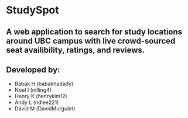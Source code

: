 # StudySpot
## A web application to search for study locations around UBC campus with live crowd-sourced seat availibility, ratings, and reviews.
 
## Developed by:
- Babak H (babakhadady)
- Noel I (nilling4)
- Henry K (henrykim12)
- Andy L (ndlee221)
- David M (DavidMurgulet)
